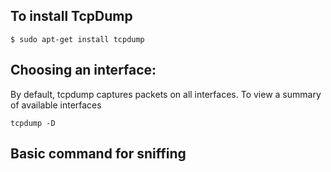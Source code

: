 ## To install TcpDump
```
$ sudo apt-get install tcpdump
```

## Choosing an interface:
By default, tcpdump captures packets on all interfaces. To view a summary of 
available interfaces
```
tcpdump -D
```

## Basic command for sniffing
